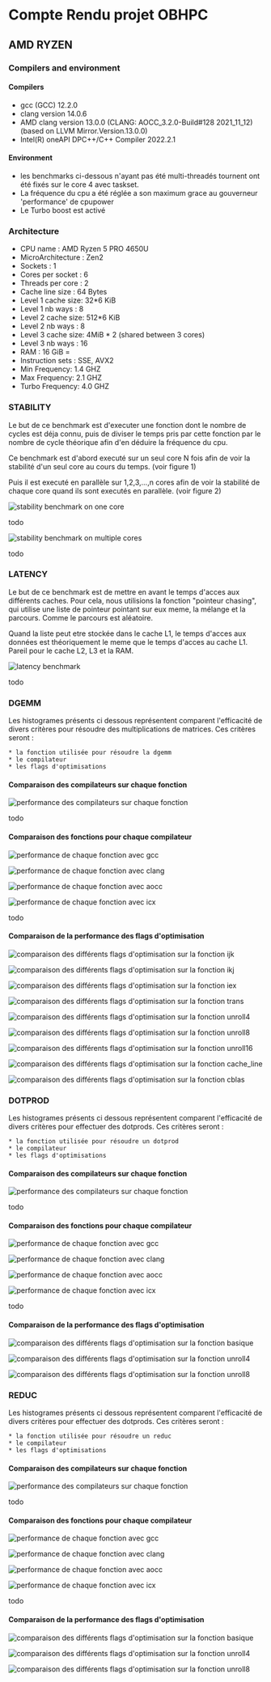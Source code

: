 # Compte Rendu projet OBHPC

## AMD RYZEN

### Compilers and environment

#### Compilers

* gcc (GCC) 12.2.0
* clang version 14.0.6
* AMD clang version 13.0.0 (CLANG: AOCC_3.2.0-Build#128 2021_11_12) (based on LLVM Mirror.Version.13.0.0)
* Intel(R) oneAPI DPC++/C++ Compiler 2022.2.1

#### Environment

* les benchmarks ci-dessous n'ayant pas été multi-threadés tournent ont été fixés sur le core 4 avec taskset.
* La fréquence du cpu a été réglée a son maximum grace au gouverneur 'performance' de cpupower
* Le Turbo boost est activé 

### Architecture


   * CPU name : AMD Ryzen 5 PRO 4650U 
   * MicroArchitecture : Zen2
   * Sockets : 1
   * Cores per socket : 6
   * Threads per core : 2
   * Cache line size : 64 Bytes
   * Level 1 cache size: 32*6 KiB
   * Level 1 nb ways : 8
   * Level 2 cache size: 512*6 KiB
   * Level 2 nb ways : 8
   * Level 3 cache size: 4MiB * 2 (shared between 3 cores)
   * Level 3 nb ways : 16
   * RAM : 16 GiB =
   * Instruction sets : SSE, AVX2
   * Min Frequency: 1.4 GHZ
   * Max Frequency: 2.1 GHZ
   * Turbo Frequency: 4.0 GHZ

### STABILITY

Le but de ce benchmark est d'executer une fonction dont le nombre de cycles est déja connu, 
puis de diviser le temps pris par cette fonction par le nombre de cycle théorique afin d'en 
déduire la fréquence du cpu.

Ce benchmark est d'abord executé sur un seul core N fois afin de voir la stabilité d'un seul 
core au cours du temps. (voir figure 1)

Puis il est executé en parallèle sur 1,2,3,...,n cores afin de voir la stabilité de chaque core 
quand ils sont executés en parallèle. (voir figure 2)

![stability benchmark on one core](stability/core.png)

todo

![stability benchmark on multiple cores](stability/multicore.png)

todo

### LATENCY

Le but de ce benchmark est de mettre en avant le temps d'acces aux différents caches.
Pour cela, nous utilisions la fonction "pointeur chasing", qui utilise une liste de pointeur 
pointant sur eux meme, la mélange et la parcours. Comme le parcours est aléatoire.

Quand la liste peut etre stockée dans le cache L1, le temps d'acces aux données est théoriquement
le meme que le temps d'acces au cache L1. Pareil pour le cache L2, L3 et la RAM.


![latency benchmark ](latency/png/image.png)

todo

### DGEMM

Les histogrames présents ci dessous représentent comparent l'efficacité de divers critères pour 
résoudre des multiplications de matrices. 
Ces critères seront : 

    * la fonction utilisée pour résoudre la dgemm
    * le compilateur
    * les flags d'optimisations

#### Comparaison des compilateurs sur chaque fonction

![ performance des compilateurs sur chaque fonction](dgemm/png/funcs.png)

todo

#### Comparaison des fonctions pour chaque compilateur

![ performance de chaque fonction avec gcc](dgemm/png/gcc.png)

![ performance de chaque fonction avec clang](dgemm/png/clang.png)

![ performance de chaque fonction avec aocc](dgemm/png/aocc.png)

![ performance de chaque fonction avec icx](dgemm/png/icx.png)

todo

#### Comparaison de la performance des flags d'optimisation

![ comparaison des différents flags d'optimisation sur la fonction ijk](dgemm/png/IJK.png)

![ comparaison des différents flags d'optimisation sur la fonction ikj](dgemm/png/IKJ.png)

![ comparaison des différents flags d'optimisation sur la fonction iex](dgemm/png/IEX.png)

![ comparaison des différents flags d'optimisation sur la fonction trans](dgemm/png/TRANS.png)

![ comparaison des différents flags d'optimisation sur la fonction unroll4](dgemm/png/UNROLL4.png)

![ comparaison des différents flags d'optimisation sur la fonction unroll8](dgemm/png/UNROLL8.png)

![ comparaison des différents flags d'optimisation sur la fonction unroll16](dgemm/png/UNROLL16.png)

![ comparaison des différents flags d'optimisation sur la fonction cache_line](dgemm/png/CACHE_LINE.png)

![ comparaison des différents flags d'optimisation sur la fonction cblas](dgemm/png/CBLAS.png)


### DOTPROD

Les histogrames présents ci dessous représentent comparent l'efficacité de divers critères pour 
effectuer des dotprods. 
Ces critères seront : 

    * la fonction utilisée pour résoudre un dotprod
    * le compilateur
    * les flags d'optimisations

#### Comparaison des compilateurs sur chaque fonction

![ performance des compilateurs sur chaque fonction](dotprod/png/funcs.png)

todo

#### Comparaison des fonctions pour chaque compilateur

![ performance de chaque fonction avec gcc](dotprod/png/gcc.png)

![ performance de chaque fonction avec clang](dotprod/png/clang.png)

![ performance de chaque fonction avec aocc](dotprod/png/aocc.png)

![ performance de chaque fonction avec icx](dotprod/png/icx.png)

todo

#### Comparaison de la performance des flags d'optimisation

![ comparaison des différents flags d'optimisation sur la fonction basique](dotprod/png/BASE.png)

![ comparaison des différents flags d'optimisation sur la fonction unroll4](dotprod/png/UNROLL4.png)

![ comparaison des différents flags d'optimisation sur la fonction unroll8](dotprod/png/UNROLL8.png)

<!-- ![ comparaison des différents flags d'optimisation sur la fonction cblas](dotprod/png/CBLAS.png) -->



### REDUC

Les histogrames présents ci dessous représentent comparent l'efficacité de divers critères pour 
effectuer des dotprods. 
Ces critères seront : 

    * la fonction utilisée pour résoudre un reduc
    * le compilateur
    * les flags d'optimisations

#### Comparaison des compilateurs sur chaque fonction

![ performance des compilateurs sur chaque fonction](reduc/png/funcs.png)

todo

#### Comparaison des fonctions pour chaque compilateur

![ performance de chaque fonction avec gcc](reduc/png/gcc.png)

![ performance de chaque fonction avec clang](reduc/png/clang.png)

![ performance de chaque fonction avec aocc](reduc/png/aocc.png)

![ performance de chaque fonction avec icx](reduc/png/icx.png)

todo

#### Comparaison de la performance des flags d'optimisation

![ comparaison des différents flags d'optimisation sur la fonction basique](reduc/png/BASE.png)

![ comparaison des différents flags d'optimisation sur la fonction unroll4](reduc/png/UNROLL4.png)

![ comparaison des différents flags d'optimisation sur la fonction unroll8](reduc/png/UNROLL8.png)


<!-- ## INTEL 1 -->
<!---->
<!-- ### PRESENTATION PC -->
<!-- ### STABILITY -->
<!-- ### LATENCY -->
<!-- ### DGEMM -->
<!-- ### DOTPROD -->
<!-- ### REDUC -->
<!---->
<!---->
<!-- ## INTEL 2 -->
<!---->
<!-- ### PRESENTATION PC -->
<!-- ### STABILITY -->
<!-- ### LATENCY -->
<!-- ### DGEMM -->
<!-- ### DOTPROD -->
<!-- ### REDUC -->
<!---->
